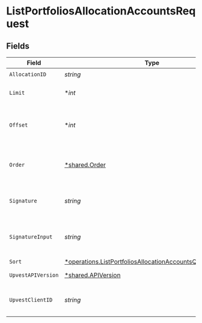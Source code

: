 # ListPortfoliosAllocationAccountsRequest


## Fields

| Field                                                                                                                                   | Type                                                                                                                                    | Required                                                                                                                                | Description                                                                                                                             | Example                                                                                                                                 |
| --------------------------------------------------------------------------------------------------------------------------------------- | --------------------------------------------------------------------------------------------------------------------------------------- | --------------------------------------------------------------------------------------------------------------------------------------- | --------------------------------------------------------------------------------------------------------------------------------------- | --------------------------------------------------------------------------------------------------------------------------------------- |
| `AllocationID`                                                                                                                          | *string*                                                                                                                                | :heavy_check_mark:                                                                                                                      | N/A                                                                                                                                     |                                                                                                                                         |
| `Limit`                                                                                                                                 | **int*                                                                                                                                  | :heavy_minus_sign:                                                                                                                      | Use the `limit` argument to specify the maximum number of items returned.                                                               |                                                                                                                                         |
| `Offset`                                                                                                                                | **int*                                                                                                                                  | :heavy_minus_sign:                                                                                                                      | Use the `offset` argument to specify where in the list of results to start when returning items for a particular query.                 |                                                                                                                                         |
| `Order`                                                                                                                                 | [*shared.Order](../../models/shared/order.md)                                                                                           | :heavy_minus_sign:                                                                                                                      | Sort order of the result list if the `sort` parameter is specified. Use `ASC` for ascending or `DESC` for descending sort order.        |                                                                                                                                         |
| `Signature`                                                                                                                             | *string*                                                                                                                                | :heavy_check_mark:                                                                                                                      | https://tools.ietf.org/id/draft-ietf-httpbis-message-signatures-01.html#name-the-signature-http-header                                  |                                                                                                                                         |
| `SignatureInput`                                                                                                                        | *string*                                                                                                                                | :heavy_check_mark:                                                                                                                      | https://tools.ietf.org/id/draft-ietf-httpbis-message-signatures-01.html#name-the-signature-input-http-he                                |                                                                                                                                         |
| `Sort`                                                                                                                                  | [*operations.ListPortfoliosAllocationAccountsQueryParamSort](../../models/operations/listportfoliosallocationaccountsqueryparamsort.md) | :heavy_minus_sign:                                                                                                                      | Sort the result by `id`.                                                                                                                |                                                                                                                                         |
| `UpvestAPIVersion`                                                                                                                      | [*shared.APIVersion](../../models/shared/apiversion.md)                                                                                 | :heavy_minus_sign:                                                                                                                      | Upvest API version (Note: Do not include quotation marks)                                                                               | 1                                                                                                                                       |
| `UpvestClientID`                                                                                                                        | *string*                                                                                                                                | :heavy_check_mark:                                                                                                                      | Tenant Client ID                                                                                                                        | ebabcf4d-61c3-4942-875c-e265a7c2d062                                                                                                    |